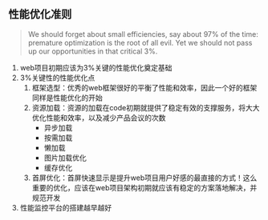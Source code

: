 ## 性能优化准则

> We should forget about small efficiencies, say about 97% of the time: premature optimization is the root of all evil. Yet we should not pass up our opportunities in that critical 3%.

1. web项目初期应该为3%关键的性能优化奠定基础
2. 3%关键性的性能优化点
    1. 框架选型：优秀的web框架很好的平衡了性能和效率，因此一个好的框架同样是性能优化的开始
    2. 资源加载：资源的加载在code初期就提供了稳定有效的支撑服务，将大大优化性能和效率，以及减少产品会议的次数
        - 异步加载
        - 按需加载
        - 懒加载
        - 图片加载优化
        - 缓存优化
    3. 首屏优化：首屏快速显示是提升web项目用户好感的最直接的方式！这么重要的优化，应该在web项目架构初期就应该有稳定的方案落地解决，并规范开发
3. 性能监控平台的搭建越早越好
